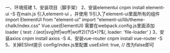 一、环境搭建
1、安装项目（脚手架）
2、安装elementui 
cnpm install element-ui -S
在main.js 引入element-ui ，并使用
1)引入了element-ui里面所有的组件
import ElementUI from "element-ui"
import "element-ui/lib/theme-chalk/index.css"
Vue.use(ElementUI)
需要在webpack.config.js里面添加loader
 {
        test: /\.(eot|svg|ttf|woff|woff2)(\?\S*)?$/,
        loader: 'file-loader'
 }
 3、安装axios
 cnpm install axios -S
 4、安装vue-router
 cnpm install vue-router -S
 5、关掉ESlint提示
 config/index.js里配置
useEslint: true, // 改为false即可